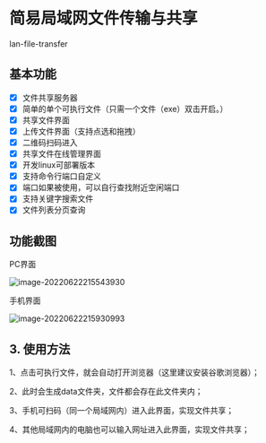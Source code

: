 # 简易局域网文件传输与共享

lan-file-transfer

## 基本功能

- [x] 文件共享服务器
- [x] 简单的单个可执行文件（只需一个文件（exe）双击开启。）
- [x] 共享文件界面
- [x] 上传文件界面（支持点选和拖拽）
- [x] 二维码扫码进入
- [x] 共享文件在线管理界面
- [x] 开发linux可部署版本
- [x] 支持命令行端口自定义
- [x] 端口如果被使用，可以自行查找附近空闲端口
- [x] 支持关键字搜索文件
- [x] 文件列表分页查询

## 功能截图

PC界面

![image-20220622215543930](../图片/README_md_files/image-20220622215543930.png)

手机界面

![image-20220622215930993](../图片/README_md_files/image-20220622215930993.png)




## 3. 使用方法
1、点击可执行文件，就会自动打开浏览器（这里建议安装谷歌浏览器）；

2、此时会生成data文件夹，文件都会存在此文件夹内；

3、手机可扫码（同一个局域网内）进入此界面，实现文件共享；

4、其他局域网内的电脑也可以输入网址进入此界面，实现文件共享；



